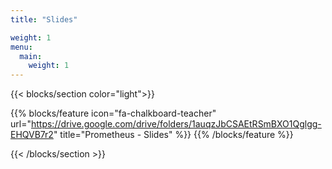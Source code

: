 ```yaml
---
title: "Slides"

weight: 1
menu:
  main:
    weight: 1
---
```


{{< blocks/section color="light">}}

{{% blocks/feature icon="fa-chalkboard-teacher" url="https://drive.google.com/drive/folders/1auqzJbCSAEtRSmBXO1Qglgg-EHQVB7r2" title="Prometheus - Slides" %}}
{{% /blocks/feature %}}

{{< /blocks/section >}}

